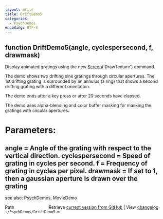 ```yaml
---
layout: mfile
title: DriftDemo5
categories:
  - PsychDemos
encoding: UTF-8
---
```


function DriftDemo5\(angle, cyclespersecond, f, drawmask\)
----

Display animated gratings using the new [Screen](/docs/Screen)\('DrawTexture'\) command.

The demo shows two drifting sine gratings through circular apertures. The
1st drifting grating is surrounded by an annulus \(a ring\) that shows a
second drifting grating with a different orientation.

The demo ends after a key press or after 20 seconds have elapsed.

The demo uses alpha-blending and color buffer masking for masking the
gratings with circular apertures.

# Parameters:

angle = Angle of the grating with respect to the vertical direction.
cyclespersecond = Speed of grating in cycles per second. f = Frequency of
grating in cycles per pixel.
drawmask = If set to 1, then a gaussian aperture is drawn over the grating
----

see also: PsychDemos, MovieDemo


<div class="code_header" style="text-align:right;">
  <span style="float:left;">Path&nbsp;&nbsp;</span> <span class="counter">Retrieve <a href=
  "https://raw.github.com/Psychtoolbox-3/Psychtoolbox-3/beta/./PsychDemos/DriftDemo5.m">current version from GitHub</a> | View <a href=
  "https://github.com/Psychtoolbox-3/Psychtoolbox-3/commits/beta/./PsychDemos/DriftDemo5.m">changelog</a></span>
</div>
<div class="code">
  <code>./PsychDemos/DriftDemo5.m</code>
</div>
